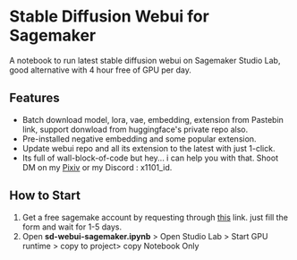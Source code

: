 # Stable Diffusion Webui for Sagemaker 
A notebook to run latest stable diffusion webui on Sagemaker Studio Lab, good alternative with 4 hour free of GPU per day. 

## Features
  - Batch download model, lora, vae, embedding, extension from Pastebin link, support donwload from huggingface's private repo also.
  - Pre-installed negative embedding and some popular extension.
  - Update webui repo and all its extension to the latest with just 1-click.
  - Its full of wall-block-of-code but hey... i can help you with that. Shoot DM on my [Pixiv](https://pixiv.me/x1101_id) or my Discord : x1101_id.

## How to Start
  1. Get a free sagemake account by requesting through [this](https://studiolab.sagemaker.aws/requestAccount) link. just fill the form and wait for 1-5 days.
  2. Open **sd-webui-sagemaker.ipynb** > Open Studio Lab > Start GPU runtime > copy to project> copy Notebook Only 
 


